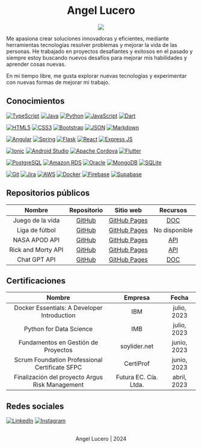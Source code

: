 <p align="center">
  <h1 align="center">Angel Lucero</h1>
</p>

<p align="center">
  <img src="https://readme-typing-svg.demolab.com?font=BlinkMacSystemFont&weight=200&size=14&duration=4000&pause=1500&color=1B77F0&center=true&vCenter=true&width=244&height=24&lines=Desarrollador+de+software">
</p>

Me apasiona crear soluciones innovadoras y eficientes, mediante herramientas tecnologías resolver problemas y mejorar la vida de las personas. 
He trabajado en proyectos desafiantes y exitosos en el pasado y siempre estoy buscando nuevos desafíos para mejorar mis habilidades y aprender cosas nuevas.

En mi tiempo libre, me gusta explorar nuevas tecnologías y experimentar con nuevas formas de mejorar mi trabajo.



## Conocimientos

[![TypeScript](https://img.shields.io/badge/TypeScript-black?style=for-the-badge&logo=TypeScript&logoColor=white&labelColor=3178C6)]()
[![Java](https://img.shields.io/badge/Java-black?style=for-the-badge&logo=CoffeeScript&logoColor=white&labelColor=9E1841)]()
[![Python](https://img.shields.io/badge/Python-black?style=for-the-badge&logo=Python&logoColor=white&labelColor=3776AB)]()
[![JavaScript](https://img.shields.io/badge/JavaScript-black?style=for-the-badge&logo=JavaScript&logoColor=white&labelColor=FBBA00)]()
[![Dart](https://img.shields.io/badge/Dart-black?style=for-the-badge&logo=Dart&logoColor=white&labelColor=0175C2)]()

[![HTML5](https://img.shields.io/badge/html_5-black?style=for-the-badge&logo=html5&logoColor=white&labelColor=E34F26)]()
[![CSS3](https://img.shields.io/badge/css_3-black?style=for-the-badge&logo=css3&logoColor=white&labelColor=1572B6)]()
[![Bootstrap](https://img.shields.io/badge/Bootstrap-black?style=for-the-badge&logo=bootstrap&logoColor=white&labelColor=7952B3)]()
[![JSON](https://img.shields.io/badge/JSON-black?style=for-the-badge&logo=JSON&logoColor=white&labelColor=363636)]()
[![Markdown](https://img.shields.io/badge/Markdown-black?style=for-the-badge&logo=Markdown&logoColor=white&labelColor=000000)]()

[![Angular](https://img.shields.io/badge/Angular-black?style=for-the-badge&logo=Angular&logoColor=white&labelColor=DD0031)]()
[![Spring](https://img.shields.io/badge/Spring-black?style=for-the-badge&logo=spring&logoColor=white&labelColor=6DB33F)]()
[![Flask](https://img.shields.io/badge/Flask-black?style=for-the-badge&logo=Flask&logoColor=white&labelColor=363636)]()
[![React](https://img.shields.io/badge/React-black?style=for-the-badge&logo=React&logoColor=white&labelColor=61DAFB)]()
[![Express JS](https://img.shields.io/badge/Express_JS-black?style=for-the-badge&logo=Express&logoColor=white&labelColor=3E4348)]()

[![Ionic](https://img.shields.io/badge/Ionic-black?style=for-the-badge&logo=Ionic&logoColor=white&labelColor=3880FF)]()
[![Android Studio](https://img.shields.io/badge/Android%20Studio-black?style=for-the-badge&logo=AndroidStudio&logoColor=white&labelColor=3DDC84)]()
[![Apache Cordova](https://img.shields.io/badge/Apache_Cordova-black?style=for-the-badge&logo=ApacheCordova&logoColor=white&labelColor=151515)]()
[![Flutter](https://img.shields.io/badge/Flutter-black?style=for-the-badge&logo=Flutter&logoColor=white&labelColor=02569B)]()

[![PostgreSQL](https://img.shields.io/badge/PostgreSQL-black?style=for-the-badge&logo=PostgreSQL&logoColor=white&labelColor=4169E1)]()
[![Amazon RDS](https://img.shields.io/badge/RDS-black?style=for-the-badge&logo=amazonrds&logoColor=white&labelColor=527FFF)]()
[![Oracle](https://img.shields.io/badge/Oracle-black?style=for-the-badge&logo=Oracle&logoColor=white&labelColor=F80000)]()
[![MongoDB](https://img.shields.io/badge/MongoDB-black?style=for-the-badge&logo=MongoDB&logoColor=white&labelColor=47A248)]()
[![SQLite](https://img.shields.io/badge/SQLite-black?style=for-the-badge&logo=SQLite&logoColor=white&labelColor=003B57)]()

[![Git](https://img.shields.io/badge/Git-black?style=for-the-badge&logo=Git&logoColor=white&labelColor=F05032)]()
[![Jira](https://img.shields.io/badge/Jira-black?style=for-the-badge&logo=JiraSoftware&logoColor=white&labelColor=0052CC)]()
[![AWS](https://img.shields.io/badge/AWS-black?style=for-the-badge&logo=amazonaws&logoColor=white&labelColor=FF9900)]()
[![Docker](https://img.shields.io/badge/Docker-black?style=for-the-badge&logo=Docker&logoColor=white&labelColor=2496ED)]()
[![Firebase](https://img.shields.io/badge/Firebase-black?style=for-the-badge&logo=Firebase&logoColor=white&labelColor=FFCA28)]()
[![Supabase](https://img.shields.io/badge/Supabase-black?style=for-the-badge&logo=Supabase&logoColor=white&labelColor=3FCF8E)]()



## Repositorios públicos

| Nombre                | Repositorio                                                   | Sitio web                                                   | Recursos                                                   |
| :-------------------: | :-----------------------------------------------------------: | :---------------------------------------------------------: | :--------------------------------------------------------: |
| Juego de la vida      | [GitHub](https://github.com/angelluce/game-of-life)           | [GitHub Pages](https://juego-vida.web.app/)                 | [DOC](https://es.wikipedia.org/wiki/Juego_de_la_vida)      |
| Liga de fútbol        | [GitHub](https://github.com/angelluce/football-league-web-ui) | [GitHub Pages](https://my-coded-mind.web.app/)              | No disponible                                              |
| NASA APOD API         | [GitHub](https://github.com/angelluce/NASA)                   | [GitHub Pages](https://angelluce.github.io/nasa/)           | [API](https://api.nasa.gov/)                               |
| Rick and Morty API    | [GitHub](https://github.com/angelluce/RickAndMorty)           | [GitHub Pages](https://angelluce.github.io/rick-and-morty/) | [API](https://rickandmortyapi.com/)                        |
| Chat GPT API          | [GitHub](https://github.com/angelluce/chatgpt-api)            | [GitHub Pages](https://angelluce.github.io/chatgpt-api/)    | [DOC](https://platform.openai.com/docs/api-reference/chat) |



## Certificaciones

| Nombre                                          | Empresa               | Fecha       |
| :---------------------------------------------: | :-------------------: | :---------: |
| Docker Essentials: A Developer Introduction     | IBM                   | julio, 2023 | 
| Python for Data Science                         | IMB                   | julio, 2023 |
| Fundamentos en Gestión de Proyectos             | soylider.net          | junio, 2023 |
| Scrum Foundation Professional Certificate SFPC  | CertiProf             | junio, 2023 |
| Finalización del proyecto Argus Risk Management | Futura EC. Cía. Ltda. | abril, 2023 |


## Redes sociales

[![LinkedIn](https://img.shields.io/badge/LinkedIn-black?style=for-the-badge&logo=LinkedIn&logoColor=white&labelColor=0A66C2)](https://www.linkedin.com/in/angellucero/)
[![Instagram](https://img.shields.io/badge/Instagram-black?style=for-the-badge&logo=Instagram&logoColor=white&labelColor=E4405F)](https://www.instagram.com/angel.lu24/)



</br>

<div align="center">Angel Lucero | 2024</div>
